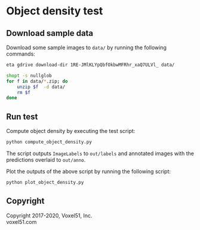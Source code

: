 # Object density test

## Download sample data

Download some sample images to `data/` by running the following commands:

```bash
eta gdrive download-dir 1RE-JMlKLYpQbfOkbwMFRhr_xaQ7ULVl_ data/

shopt -s nullglob
for f in data/*.zip; do
    unzip $f  -d data/
    rm $f
done
```


## Run test

Compute object density by executing the test script:

```py
python compute_object_density.py
```

The script outputs `ImageLabels` to `out/labels` and annotated images with the
predictions overlaid to `out/anno`.

Plot the outputs of the above script by running the following script:

```py
python plot_object_density.py
```


## Copyright

Copyright 2017-2020, Voxel51, Inc.<br>
voxel51.com

